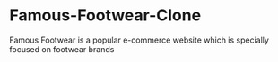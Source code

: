 # Famous-Footwear-Clone
Famous Footwear is a popular e-commerce website which is specially focused on footwear brands
